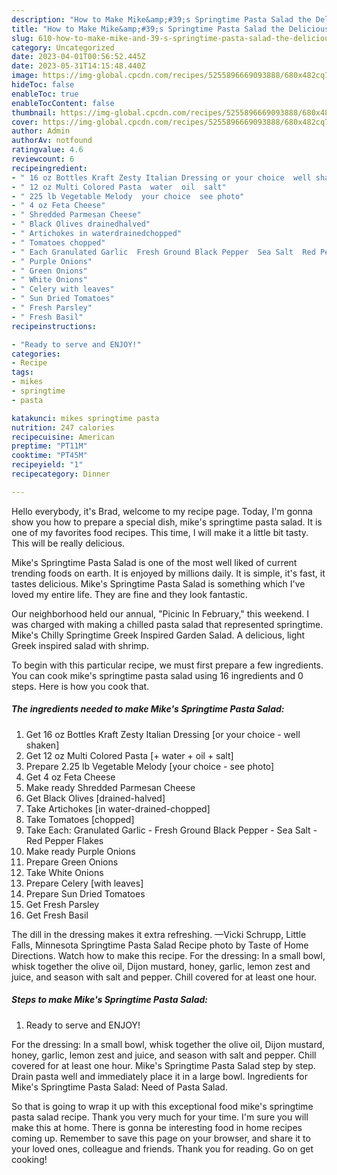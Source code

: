 ```yaml
---
description: "How to Make Mike&amp;#39;s Springtime Pasta Salad the Delicious}"
title: "How to Make Mike&amp;#39;s Springtime Pasta Salad the Delicious}"
slug: 610-how-to-make-mike-and-39-s-springtime-pasta-salad-the-delicious
category: Uncategorized
date: 2023-04-01T00:56:52.445Z
date: 2023-05-31T14:15:48.440Z
image: https://img-global.cpcdn.com/recipes/5255896669093888/680x482cq70/mikes-springtime-pasta-salad-recipe-main-photo.jpg
hideToc: false
enableToc: true
enableTocContent: false
thumbnail: https://img-global.cpcdn.com/recipes/5255896669093888/680x482cq70/mikes-springtime-pasta-salad-recipe-main-photo.jpg
cover: https://img-global.cpcdn.com/recipes/5255896669093888/680x482cq70/mikes-springtime-pasta-salad-recipe-main-photo.jpg
author: Admin
authorAv: notfound
ratingvalue: 4.6
reviewcount: 6
recipeingredient:
- " 16 oz Bottles Kraft Zesty Italian Dressing or your choice  well shaken"
- " 12 oz Multi Colored Pasta  water  oil  salt"
- " 225 lb Vegetable Melody  your choice  see photo"
- " 4 oz Feta Cheese"
- " Shredded Parmesan Cheese"
- " Black Olives drainedhalved"
- " Artichokes in waterdrainedchopped"
- " Tomatoes chopped"
- " Each Granulated Garlic  Fresh Ground Black Pepper  Sea Salt  Red Pepper Flakes"
- " Purple Onions"
- " Green Onions"
- " White Onions"
- " Celery with leaves"
- " Sun Dried Tomatoes"
- " Fresh Parsley"
- " Fresh Basil"
recipeinstructions:

- "Ready to serve and ENJOY!"
categories:
- Recipe
tags:
- mikes
- springtime
- pasta

katakunci: mikes springtime pasta 
nutrition: 247 calories
recipecuisine: American
preptime: "PT11M"
cooktime: "PT45M"
recipeyield: "1"
recipecategory: Dinner

---
```



Hello everybody, it's Brad, welcome to my recipe page. Today, I'm gonna show you how to prepare a special dish, mike&#39;s springtime pasta salad. It is one of my favorites food recipes. This time, I will make it a little bit tasty. This will be really delicious.

Mike&#39;s Springtime Pasta Salad is one of the most well liked of current trending foods on earth. It is enjoyed by millions daily. It is simple, it's fast, it tastes delicious. Mike&#39;s Springtime Pasta Salad is something which I've loved my entire life. They are fine and they look fantastic.

Our neighborhood held our annual, &#34;Picinic In February,&#34; this weekend. I was charged with making a chilled pasta salad that represented springtime. Mike&#39;s Chilly Springtime Greek Inspired Garden Salad. A delicious, light Greek inspired salad with shrimp.


To begin with this particular recipe, we must first prepare a few ingredients. You can cook mike&#39;s springtime pasta salad using 16 ingredients and 0 steps. Here is how you cook that.

<!--inarticleads1-->

##### The ingredients needed to make Mike&#39;s Springtime Pasta Salad:

1. Get  16 oz Bottles Kraft Zesty Italian Dressing [or your choice - well shaken]
1. Get  12 oz Multi Colored Pasta [+ water + oil + salt]
1. Prepare  2.25 lb Vegetable Melody  [your choice - see photo]
1. Get  4 oz Feta Cheese
1. Make ready  Shredded Parmesan Cheese
1. Get  Black Olives [drained-halved]
1. Take  Artichokes [in water-drained-chopped]
1. Take  Tomatoes [chopped]
1. Take  Each: Granulated Garlic - Fresh Ground Black Pepper - Sea Salt - Red Pepper Flakes
1. Make ready  Purple Onions
1. Prepare  Green Onions
1. Take  White Onions
1. Prepare  Celery [with leaves]
1. Prepare  Sun Dried Tomatoes
1. Get  Fresh Parsley
1. Get  Fresh Basil


The dill in the dressing makes it extra refreshing. —Vicki Schrupp, Little Falls, Minnesota Springtime Pasta Salad Recipe photo by Taste of Home Directions. Watch how to make this recipe. For the dressing: In a small bowl, whisk together the olive oil, Dijon mustard, honey, garlic, lemon zest and juice, and season with salt and pepper. Chill covered for at least one hour. 

<!--inarticleads2-->

##### Steps to make Mike&#39;s Springtime Pasta Salad:


1. Ready to serve and ENJOY!

For the dressing: In a small bowl, whisk together the olive oil, Dijon mustard, honey, garlic, lemon zest and juice, and season with salt and pepper. Chill covered for at least one hour. Mike&#39;s Springtime Pasta Salad step by step. Drain pasta well and immediately place it in a large bowl. Ingredients for Mike&#39;s Springtime Pasta Salad: Need of Pasta Salad. 

So that is going to wrap it up with this exceptional food mike&#39;s springtime pasta salad recipe. Thank you very much for your time. I'm sure you will make this at home. There is gonna be interesting food in home recipes coming up. Remember to save this page on your browser, and share it to your loved ones, colleague and friends. Thank you for reading. Go on get cooking!
